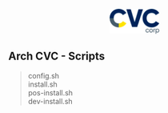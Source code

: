 <p align="center">
    <img src="https://github.com/andreluizs/arch-cvc/blob/master/docs/logo.png?raw=true" width="20%">  
</p>

## Arch CVC - Scripts

> config.sh  
> install.sh  
> pos-install.sh  
> dev-install.sh
